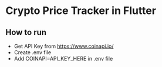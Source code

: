 # Crypto Price Tracker in Flutter

## How to run

- Get API Key from <https://www.coinapi.io/>
- Create .env file
- Add COINAPI=API_KEY_HERE in .env file